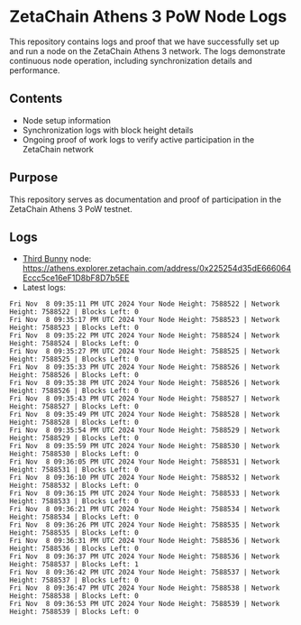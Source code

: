 # ZetaChain Athens 3 PoW Node Logs
This repository contains logs and proof that we have successfully set up and run a node on the ZetaChain Athens 3 network. The logs demonstrate continuous node operation, including synchronization details and performance.

## Contents
- Node setup information
- Synchronization logs with block height details
- Ongoing proof of work logs to verify active participation in the ZetaChain network

## Purpose
This repository serves as documentation and proof of participation in the ZetaChain Athens 3 PoW testnet.

## Logs

- [Third Bunny](https://thirdbunny.xyz/) node: https://athens.explorer.zetachain.com/address/0x225254d35dE666064Eccc5ce16eF1D8bF8D7b5EE
- Latest logs:
```
Fri Nov  8 09:35:11 PM UTC 2024 Your Node Height: 7588522 | Network Height: 7588522 | Blocks Left: 0
Fri Nov  8 09:35:17 PM UTC 2024 Your Node Height: 7588523 | Network Height: 7588523 | Blocks Left: 0
Fri Nov  8 09:35:22 PM UTC 2024 Your Node Height: 7588524 | Network Height: 7588524 | Blocks Left: 0
Fri Nov  8 09:35:27 PM UTC 2024 Your Node Height: 7588525 | Network Height: 7588525 | Blocks Left: 0
Fri Nov  8 09:35:33 PM UTC 2024 Your Node Height: 7588526 | Network Height: 7588526 | Blocks Left: 0
Fri Nov  8 09:35:38 PM UTC 2024 Your Node Height: 7588526 | Network Height: 7588526 | Blocks Left: 0
Fri Nov  8 09:35:43 PM UTC 2024 Your Node Height: 7588527 | Network Height: 7588527 | Blocks Left: 0
Fri Nov  8 09:35:49 PM UTC 2024 Your Node Height: 7588528 | Network Height: 7588528 | Blocks Left: 0
Fri Nov  8 09:35:54 PM UTC 2024 Your Node Height: 7588529 | Network Height: 7588529 | Blocks Left: 0
Fri Nov  8 09:35:59 PM UTC 2024 Your Node Height: 7588530 | Network Height: 7588530 | Blocks Left: 0
Fri Nov  8 09:36:05 PM UTC 2024 Your Node Height: 7588531 | Network Height: 7588531 | Blocks Left: 0
Fri Nov  8 09:36:10 PM UTC 2024 Your Node Height: 7588532 | Network Height: 7588532 | Blocks Left: 0
Fri Nov  8 09:36:15 PM UTC 2024 Your Node Height: 7588533 | Network Height: 7588533 | Blocks Left: 0
Fri Nov  8 09:36:21 PM UTC 2024 Your Node Height: 7588534 | Network Height: 7588534 | Blocks Left: 0
Fri Nov  8 09:36:26 PM UTC 2024 Your Node Height: 7588535 | Network Height: 7588535 | Blocks Left: 0
Fri Nov  8 09:36:31 PM UTC 2024 Your Node Height: 7588536 | Network Height: 7588536 | Blocks Left: 0
Fri Nov  8 09:36:37 PM UTC 2024 Your Node Height: 7588536 | Network Height: 7588537 | Blocks Left: 1
Fri Nov  8 09:36:42 PM UTC 2024 Your Node Height: 7588537 | Network Height: 7588537 | Blocks Left: 0
Fri Nov  8 09:36:47 PM UTC 2024 Your Node Height: 7588538 | Network Height: 7588538 | Blocks Left: 0
Fri Nov  8 09:36:53 PM UTC 2024 Your Node Height: 7588539 | Network Height: 7588539 | Blocks Left: 0
```
